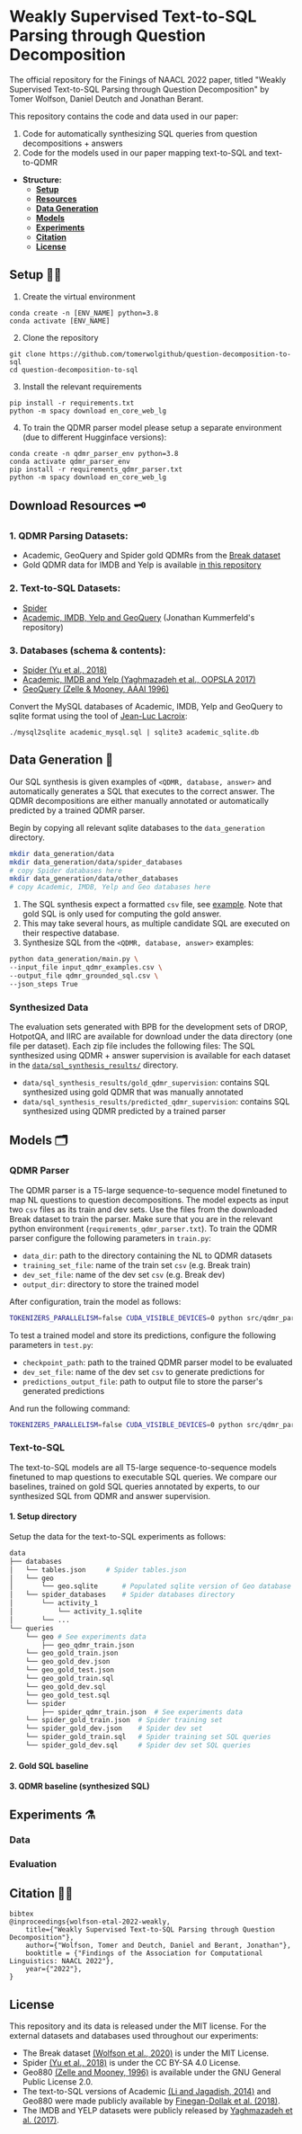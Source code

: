 # Weakly Supervised Text-to-SQL Parsing through Question Decomposition
The official repository for the Finings of NAACL 2022 paper, titled "Weakly Supervised Text-to-SQL Parsing through Question Decomposition" by Tomer Wolfson, Daniel Deutch and Jonathan Berant.

This repository contains the code and data used in our paper:

1. Code for automatically synthesizing SQL queries from question decompositions + answers
2. Code for the models used in our paper mapping text-to-SQL and text-to-QDMR 

* **Structure:**
	* [**Setup**](https://)
	* [**Resources**](https://)
	* [**Data Generation**](https://)
	* [**Models**](https://)
	* [**Experiments**](https://)
	* [**Citation**](https://)
	* [**License**](https://)


## Setup 🙌🏼

1. Create the virtual environment
```
conda create -n [ENV_NAME] python=3.8
conda activate [ENV_NAME]
```

2. Clone the repository
```
git clone https://github.com/tomerwolgithub/question-decomposition-to-sql
cd question-decomposition-to-sql
```

3. Install the relevant requirements 
```
pip install -r requirements.txt 
python -m spacy download en_core_web_lg
```

4. To train the QDMR parser model please setup a separate environment (due to different Hugginface versions):
```
conda create -n qdmr_parser_env python=3.8
conda activate qdmr_parser_env
pip install -r requirements_qdmr_parser.txt 
python -m spacy download en_core_web_lg
```

## Download Resources 🗝️

### 1. QDMR Parsing Datasets:
* Academic, GeoQuery and Spider gold QDMRs from the [Break dataset](https://allenai.github.io/Break)
* Gold QDMR data for IMDB and Yelp is available [in this repository](https://github.com/tomerwolgithub/question-decomposition-to-sql/tree/main/data/annotated_qdmr)

### 2. Text-to-SQL Datasets:
* [Spider](https://yale-lily.github.io/spider)
* [Academic, IMDB, Yelp and GeoQuery](https://github.com/jkkummerfeld/text2sql-data/tree/master/data/original) (Jonathan Kummerfeld's repository)

### 3. Databases (schema & contents):
* [Spider (Yu et al., 2018)](https://yale-lily.github.io/spider)
* [Academic, IMDB and Yelp (Yaghmazadeh et al., OOPSLA 2017)](https://drive.google.com/drive/folders/0B-2uoWxAwJGKY09kaEtTZU1nTWM)
* [GeoQuery (Zelle & Mooney, AAAI 1996)](https://github.com/jkkummerfeld/text2sql-data)

Convert the MySQL databases of Academic, IMDB, Yelp and GeoQuery to sqlite format using the tool of [Jean-Luc Lacroix](https://github.com/dumblob/mysql2sqlite):
```
./mysql2sqlite academic_mysql.sql | sqlite3 academic_sqlite.db
```

## Data Generation 🔨
Our SQL synthesis is given examples of `<QDMR, database, answer>` and automatically generates a SQL that executes to the correct answer.
The QDMR decompositions are either manually annotated or automatically predicted by a trained QDMR parser.

Begin by copying all relevant sqlite databases to the `data_generation` directory.
```bash
mkdir data_generation/data
mkdir data_generation/data/spider_databases
# copy Spider databases here
mkdir data_generation/data/other_databases
# copy Academic, IMDB, Yelp and Geo databases here
```

1. The SQL synthesis expect a formatted `csv` file, see [example](https://github.com/tomerwolgithub/question-decomposition-to-sql/blob/main/data/sql_synthesis_results/sql_synthesis_input_example.csv). Note that gold SQL is only used for computing the gold answer.
2. This may take several hours, as multiple candidate SQL are executed on their respective database.
3. Synthesize SQL from the `<QDMR, database, answer>` examples:

```bash
python data_generation/main.py \
--input_file input_qdmr_examples.csv \
--output_file qdmr_grounded_sql.csv \
--json_steps True
```

### Synthesized Data
The evaluation sets generated with BPB for the development sets of DROP, HotpotQA, and IIRC are available for download under the data directory (one file per dataset). Each zip file includes the following files:
The SQL synthesized using QDMR + answer supervision is available for each dataset in the [`data/sql_synthesis_results/`](https://github.com/tomerwolgithub/question-decomposition-to-sql/tree/main/data/sql_synthesis_results) directory. 
* `data/sql_synthesis_results/gold_qdmr_supervision`: contains SQL synthesized using gold QDMR that was manually annotated
* `data/sql_synthesis_results/predicted_qdmr_supervision`: contains SQL synthesized using QDMR predicted by a trained parser




## Models 🗂️

### QDMR Parser
The QDMR parser is a T5-large sequence-to-sequence model finetuned to map NL questions to question decompositions. The model expects as input two `csv` files as its train and dev sets. Use the files from the downloaded Break dataset to train the parser. Make sure that you are in the relevant python environment (`requirements_qdmr_parser.txt`).
To train the QDMR parser configure the following parameters in `train.py`:
* `data_dir`: path to the directory containing the NL to QDMR datasets
* `training_set_file`: name of the train set `csv` (e.g. Break train)
* `dev_set_file`: name of the dev set `csv` (e.g. Break dev)
* `output_dir`: directory to store the trained model

After configuration, train the model as follows:
```bash
TOKENIZERS_PARALLELISM=false CUDA_VISIBLE_DEVICES=0 python src/qdmr_parser/train.py
```

To test a trained model and store its predictions, configure the following parameters in `test.py`:
* `checkpoint_path`: path to the trained QDMR parser model to be evaluated
* `dev_set_file`: name of the dev set `csv` to generate predictions for
* `predictions_output_file`: path to output file to store the parser's generated predictions

And run the following command:
```bash
TOKENIZERS_PARALLELISM=false CUDA_VISIBLE_DEVICES=0 python src/qdmr_parser/test.py
```

### Text-to-SQL 
The text-to-SQL models are all T5-large sequence-to-sequence models finetuned to map questions to executable SQL queries.
We compare our baselines, trained on gold SQL queries annotated by experts, to our synthesized SQL from QDMR and answer supervision.

#### 1. Setup directory
Setup the data for the text-to-SQL experiments as follows:
```bash
data
├── databases
│   └── tables.json		# Spider tables.json
│   └── geo			
│       └── geo.sqlite		# Populated sqlite version of Geo database (see downloads)
│   └── spider_databases 	# Spider databases directory
│       └── activity_1
│           └── activity_1.sqlite
│       └── ...           
└── queries
    └── geo	# See experiments data
        ├── geo_qdmr_train.json
	└── geo_gold_train.json
	└── geo_gold_dev.json
	└── geo_gold_test.json
	└── geo_gold_train.sql
	└── geo_gold_dev.sql
	└── geo_gold_test.sql
    └── spider
        ├── spider_qdmr_train.json	# See experiments data
	└── spider_gold_train.json 	# Spider training set
	└── spider_gold_dev.json 	# Spider dev set
	└── spider_gold_train.sql 	# Spider training set SQL queries
	└── spider_gold_dev.sql 	# Spider dev set SQL queries
```

#### 2. Gold SQL baseline
#### 3. QDMR baseline (synthesized SQL)


## Experiments ⚗️

### Data
### Evaluation

## Citation ✍🏽

```
bibtex
@inproceedings{wolfson-etal-2022-weakly,
    title={"Weakly Supervised Text-to-SQL Parsing through Question Decomposition"},
    author={"Wolfson, Tomer and Deutch, Daniel and Berant, Jonathan"},
    booktitle = {"Findings of the Association for Computational Linguistics: NAACL 2022"},
    year={"2022"},
}
```

## License 
This repository and its data is released under the MIT license.
For the external datasets and databases used throughout our experiments:
* The Break dataset [(Wolfson et al., 2020)](https://allenai.github.io/Break/) is under the MIT License. 
* Spider [(Yu et al., 2018)](https://yale-lily.github.io/spider) is under the CC BY-SA 4.0 License. 
* Geo880 [(Zelle and Mooney, 1996)](https://www.aaai.org/Library/AAAI/1996/aaai96-156.php) is available under the GNU General Public License 2.0.
* The text-to-SQL versions of Academic [(Li and Jagadish, 2014)](https://www.vldb.org/pvldb/vol8/p73-li.pdf) and Geo880 were made publicly available by [Finegan-Dollak et al. (2018)](https://github.com/jkkummerfeld/text2sql-data/).
* The IMDB and YELP datasets were publicly released by [Yaghmazadeh et al. (2017)](goo.gl/DbUBMM).
